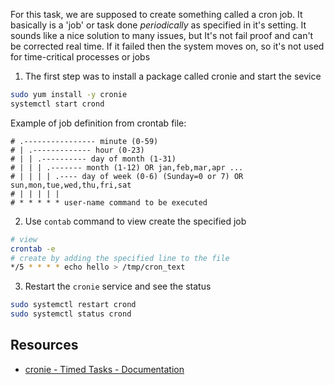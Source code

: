 For this task, we are supposed to create something called a cron job. It basically is a 'job' or task done *periodically* as specified in it's setting. 
It sounds like a nice solution to many issues, but It's not fail proof and can't be corrected real time. If it failed then the system moves on, so it's not used for time-critical processes or jobs

1. The first step was to install a package called cronie and start the sevice
```bash
sudo yum install -y cronie
systemctl start crond
```

 Example of job definition from crontab file:
```
# .---------------- minute (0-59)
# | .------------- hour (0-23)
# | | .---------- day of month (1-31)
# | | | .------- month (1-12) OR jan,feb,mar,apr ...
# | | | | .---- day of week (0-6) (Sunday=0 or 7) OR sun,mon,tue,wed,thu,fri,sat
# | | | | |
# * * * * * user-name command to be executed
```
2. Use `contab` command to view create the specified job
```bash
# view
crontab -e
# create by adding the specified line to the file
*/5 * * * * echo hello > /tmp/cron_text
```
3. Restart the `cronie` service and see the status
```bash
sudo systemctl restart crond
sudo systemctl status crond
```

## Resources
- [cronie - Timed Tasks - Documentation](https://docs.rockylinux.org/guides/automation/cronie/)
